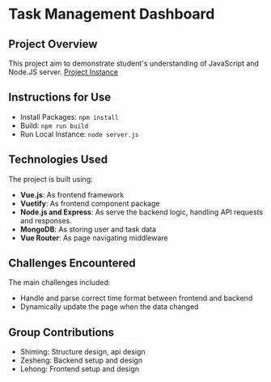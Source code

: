 # Task Management Dashboard

## Project Overview
This project aim to demonstrate student's understanding of JavaScript and Node.JS server.
[Project Instance](https://final-group8-67a259d37236.herokuapp.com/)

## Instructions for Use
- Install Packages: ```npm install```
- Build: ```npm run build```
- Run Local Instance: ```node server.js```
## Technologies Used
The project is built using:
- **Vue.js**: As frontend framework
- **Vuetify**: As frontend component package
- **Node.js and Express**: As serve the backend logic, handling API requests and responses.
- **MongoDB**: As storing user and task data
- **Vue Router**: As page navigating middleware

## Challenges Encountered
The main challenges included:
- Handle and parse correct time format between frontend and backend
- Dynamically update the page when the data changed

## Group Contributions
- Shiming: Structure design, api design
- Zesheng: Backend setup and design
- Lehong: Frontend setup and design